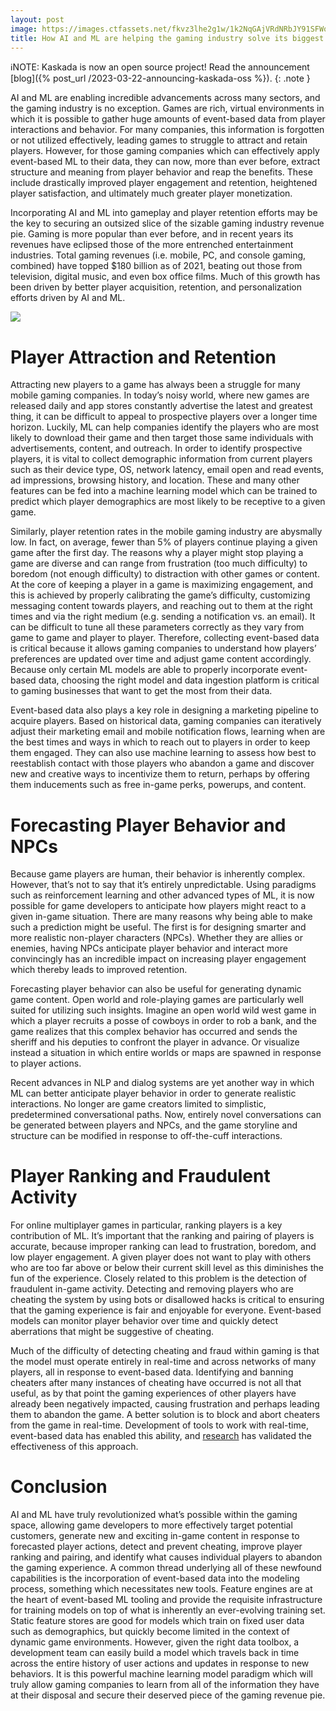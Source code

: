 ```yaml
---
layout: post
image: https://images.ctfassets.net/fkvz3lhe2g1w/1k2NqGAjVRdNRbJY91SFWo/8af8a2e076a223eb7f72d2d38e58d4bc/Screenshot_2022-12-05_at_3.22.12_PM.png?w=2880
title: How AI and ML are helping the gaming industry solve its biggest challenges
---
```

ℹ️NOTE: Kaskada is now an open source project! Read the announcement [blog]({% post_url /2023-03-22-announcing-kaskada-oss %}).
{: .note }

AI and ML are enabling incredible advancements across many sectors, and the gaming industry is no exception. Games are rich, virtual environments in which it is possible to gather huge amounts of event-based data from player interactions and behavior. For many companies, this information is forgotten or not utilized effectively, leading games to struggle to attract and retain players. However, for those gaming companies which can effectively apply event-based ML to their data, they can now, more than ever before, extract structure and meaning from player behavior and reap the benefits. These include drastically improved player engagement and retention, heightened player satisfaction, and ultimately much greater player monetization.

Incorporating AI and ML into gameplay and player retention efforts may be the key to securing an outsized slice of the sizable gaming industry revenue pie. Gaming is more popular than ever before, and in recent years its revenues have eclipsed those of the more entrenched entertainment industries. Total gaming revenues (i.e. mobile, PC, and console gaming, combined) have topped $180 billion as of 2021, beating out those from television, digital music, and even box office films. Much of this growth has been driven by better player acquisition, retention, and personalization efforts driven by AI and ML.

![](https://images.ctfassets.net/fkvz3lhe2g1w/5ot84TBVuh9s7xschWGSFr/666d2e06e3ee1fb2a730d1f7c380002b/Screen_Shot_2022-07-22_at_4.41.48_PM.png)

# Player Attraction and Retention

Attracting new players to a game has always been a struggle for many mobile gaming companies. In today’s noisy world, where new games are released daily and app stores constantly advertise the latest and greatest thing, it can be difficult to appeal to prospective players over a longer time horizon. Luckily, ML can help companies identify the players who are most likely to download their game and then target those same individuals with advertisements, content, and outreach. In order to identify prospective players, it is vital to collect demographic information from current players such as their device type, OS, network latency, email open and read events, ad impressions, browsing history, and location. These and many other features can be fed into a machine learning model which can be trained to predict which player demographics are most likely to be receptive to a given game.

Similarly, player retention rates in the mobile gaming industry are abysmally low. In fact, on average, fewer than 5% of players continue playing a given game after the first day. The reasons why a player might stop playing a game are diverse and can range from frustration (too much difficulty) to boredom (not enough difficulty) to distraction with other games or content. At the core of keeping a player in a game is maximizing engagement, and this is achieved by properly calibrating the game’s difficulty, customizing messaging content towards players, and reaching out to them at the right times and via the right medium (e.g. sending a notification vs. an email). It can be difficult to tune all these parameters correctly as they vary from game to game and player to player. Therefore, collecting event-based data is critical because it allows gaming companies to understand how players’ preferences are updated over time and adjust game content accordingly. Because only certain ML models are able to properly incorporate event-based data, choosing the right model and data ingestion platform is critical to gaming businesses that want to get the most from their data.

Event-based data also plays a key role in designing a marketing pipeline to acquire players. Based on historical data, gaming companies can iteratively adjust their marketing email and mobile notification flows, learning when are the best times and ways in which to reach out to players in order to keep them engaged. They can also use machine learning to assess how best to reestablish contact with those players who abandon a game and discover new and creative ways to incentivize them to return, perhaps by offering them inducements such as free in-game perks, powerups, and content.

# Forecasting Player Behavior and NPCs

Because game players are human, their behavior is inherently complex. However, that’s not to say that it’s entirely unpredictable. Using paradigms such as reinforcement learning and other advanced types of ML, it is now possible for game developers to anticipate how players might react to a given in-game situation. There are many reasons why being able to make such a prediction might be useful. The first is for designing smarter and more realistic non-player characters (NPCs). Whether they are allies or enemies, having NPCs anticipate player behavior and interact more convincingly has an incredible impact on increasing player engagement which thereby leads to improved retention.

Forecasting player behavior can also be useful for generating dynamic game content. Open world and role-playing games are particularly well suited for utilizing such insights. Imagine an open world wild west game in which a player recruits a posse of cowboys in order to rob a bank, and the game realizes that this complex behavior has occurred and sends the sheriff and his deputies to confront the player in advance. Or visualize instead a situation in which entire worlds or maps are spawned in response to player actions.

Recent advances in NLP and dialog systems are yet another way in which ML can better anticipate player behavior in order to generate realistic interactions. No longer are game creators limited to simplistic, predetermined conversational paths. Now, entirely novel conversations can be generated between players and NPCs, and the game storyline and structure can be modified in response to off-the-cuff interactions.

# Player Ranking and Fraudulent Activity

For online multiplayer games in particular, ranking players is a key contribution of ML. It’s important that the ranking and pairing of players is accurate, because improper ranking can lead to frustration, boredom, and low player engagement. A given player does not want to play with others who are too far above or below their current skill level as this diminishes the fun of the experience. Closely related to this problem is the detection of fraudulent in-game activity. Detecting and removing players who are cheating the system by using bots or disallowed hacks is critical to ensuring that the gaming experience is fair and enjoyable for everyone. Event-based models can monitor player behavior over time and quickly detect aberrations that might be suggestive of cheating.

Much of the difficulty of detecting cheating and fraud within gaming is that the model must operate entirely in real-time and across networks of many players, all in response to event-based data. Identifying and banning cheaters after many instances of cheating have occurred is not all that useful, as by that point the gaming experiences of other players have already been negatively impacted, causing frustration and perhaps leading them to abandon the game. A better solution is to block and abort cheaters from the game in real-time. Development of tools to work with real-time, event-based data has enabled this ability, and  [research](https://openworks.wooster.edu/cgi/viewcontent.cgi?article=11803&context=independentstudy)  has validated the effectiveness of this approach.

# Conclusion

AI and ML have truly revolutionized what’s possible within the gaming space, allowing game developers to more effectively target potential customers, generate new and exciting in-game content in response to forecasted player actions, detect and prevent cheating, improve player ranking and pairing, and identify what causes individual players to abandon the gaming experience. A common thread underlying all of these newfound capabilities is the incorporation of event-based data into the modeling process, something which necessitates new tools. Feature engines are at the heart of event-based ML tooling and provide the requisite infrastructure for training models on top of what is inherently an ever-evolving training set. Static feature stores are good for models which train on fixed user data such as demographics, but quickly become limited in the context of dynamic game environments. However, given the right data toolbox, a development team can easily build a model which travels back in time across the entire history of user actions and updates in response to new behaviors. It is this powerful machine learning model paradigm which will truly allow gaming companies to learn from all of the information they have at their disposal and secure their deserved piece of the gaming revenue pie.